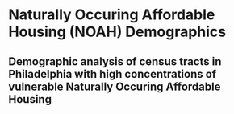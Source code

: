 # Naturally Occuring Affordable Housing (NOAH) Demographics
## Demographic analysis of census tracts in Philadelphia with high concentrations of vulnerable Naturally Occuring Affordable Housing


